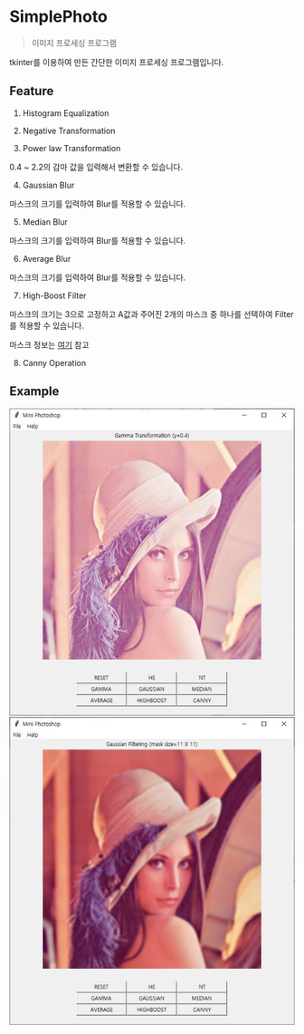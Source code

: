 # SimplePhoto
> 이미지 프로세싱 프로그램

tkinter를 이용하여 만든 간단한 이미지 프로세싱 프로그램입니다.

## Feature

1. Histogram Equalization

2. Negative Transformation

3. Power law Transformation

0.4 ~ 2.2의 감마 값을 입력해서 변환할 수 있습니다.

4. Gaussian Blur

마스크의 크기를 입력하여 Blur를 적용할 수 있습니다.

5. Median Blur

마스크의 크기를 입력하여 Blur를 적용할 수 있습니다.

6. Average Blur

마스크의 크기를 입력하여 Blur를 적용할 수 있습니다.

7. High-Boost Filter

마스크의 크기는 3으로 고정하고 A값과 주어진 2개의 마스크 중 하나를 선택하여 Filter를 적용할 수 있습니다.

마스크 정보는 [여기][ref] 참고

8. Canny Operation

## Example
![ex1](example/lena_gamma_0.4.JPG)
![ex2](example/lena_gaussian-filter_11.JPG)

[ref]: https://github.com/wildDoubt/Area_Processing#2-sharpening
